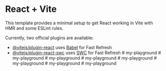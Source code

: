 # React + Vite

This template provides a minimal setup to get React working in Vite with HMR and some ESLint rules.

Currently, two official plugins are available:

- [@vitejs/plugin-react](https://github.com/vitejs/vite-plugin-react/blob/main/packages/plugin-react/README.md) uses [Babel](https://babeljs.io/) for Fast Refresh
- [@vitejs/plugin-react-swc](https://github.com/vitejs/vite-plugin-react-swc) uses [SWC](https://swc.rs/) for Fast Refresh
#   m y - p l a y g r o u n d  
 #   m y - p l a y g r o u n d  
 #   m y - p l a y g r o u n d  
 #   m y - p l a y g r o u n d  
 #   m y - p l a y g r o u n d  
 #   m y - p l a y g r o u n d  
 #   m y - p l a y g r o u n d  
 #   m y - p l a y g r o u n d  
 